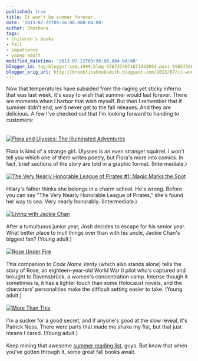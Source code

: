 ```yaml
---
published: true
title: It won't be summer forever.
date: '2013-07-22T09:56:00.000-04:00'
author: Shoshana
tags:
- children's books
- fall
- impatience
- young adult
modified_datetime: '2013-07-22T09:56:00.804-04:00'
blogger_id: tag:blogger.com,1999:blog-5767374071871443859.post-1985756028886815034
blogger_orig_url: http://brooklinebooksmith.blogspot.com/2013/07/it-wont-be-summer-forever.html
---
```


Now that temperatures have subsided from the raging yet sticky inferno that was last week, it's easy to wish that summer would last forever. There are moments when I harbor that wish myself. But then I remember that if summer didn't end, we'd never get to the fall releases. And they are delicious. A few I've checked out that I'm looking forward to handing to customers:<br /><br /><br /><a href="http://www.brooklinebooksmith-shop.com/book/v/9780763660406"><img src="http://images.booksense.com/images/books/406/660/FC9780763660406.JPG" title="Flora and Ulysses: The Illuminated Adventures" /></a><br /><br />Flora is kind of a strange girl. Ulysses is an even stranger squirrel. I won't tell you which one of them writes poetry, but Flora's more into comics. In fact, brief sections of the story are told in a graphic format. (Intermediate.)<br /><br /><a href="http://www.brooklinebooksmith-shop.com/book/v/9780062194343"><img src="http://images.booksense.com/images/books/343/194/FC9780062194343.JPG" title="The Very Nearly Honorable League of Pirates #1: Magic Marks the Spot" /></a><br /><br />Hilary's father thinks she belongs in a charm school. He's wrong. Before you can say "The Very Nearly Honorable League of Pirates," she's found her way to sea. Very nearly honorably. (Intermediate.)<br /><br /><a href="http://www.brooklinebooksmith-shop.com/book/v/9780763662806"><img src="http://images.booksense.com/images/books/806/662/FC9780763662806.JPG" title="Living with Jackie Chan" /></a><br /><br />After a tumultuous junior year, Josh decides to escape for his senior year. What better place to mull things over than with his uncle, Jackie Chan's biggest fan? (Young adult.)<br /><br /><a href="http://www.brooklinebooksmith-shop.com/book/v/9781423183099"><img src="http://images.booksense.com/images/books/099/183/FC9781423183099.JPG" title="Rose Under Fire" /></a><br /><br />This companion to <em>Code Name Verity</em> (which also stands alone) tells the story of Rose, an eighteen-year-old&nbsp;World War II pilot who's captured and brought to Ravensbrück, a women's concentration camp. Intense though it sometimes is, it has a lighter touch than some Holocaust novels, and the characters' personalities make the difficult setting easier to take. (Young adult.)<br /><br /><a href="http://www.brooklinebooksmith-shop.com/book/v/9780763662585"><img src="http://images.booksense.com/images/books/585/662/FC9780763662585.JPG" title="More Than This" /></a><br /><br />I'm a sucker for a good secret, and if anyone's good at the slow reveal, it's Patrick Ness. There were parts that made me shake my fist, but that just means I cared. (Young adult.)<br /><br />Keep mining that awesome <a href="http://brooklinesummerreading.weebly.com/">summer reading list</a>, guys. But know that when you've gotten through it, some great fall books await.